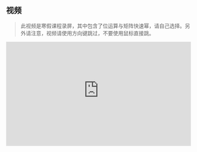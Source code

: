 ## 视频

> 此视频是寒假课程录屏，其中包含了位运算与矩阵快速幂，请自己选择。另外请注意，视频请使用方向键跳过，不要使用鼠标直接跳。

<div style = "position: relative; width: 100%; height: 0; padding-bottom: 56.25%;">
    <iframe style = "position: absolute; top: 0; left: 0; width: 100%;height: 100%;" frameborder="0" allowFullScreen="true" src="https://wiki-58c2.obs.myhuaweicloud.com:443/bit.mp4?AccessKeyId=ELA8MJ5R84QLXCTFQQ1R&Expires=1686756096&Signature=IAk425iQf%2BomEnKk2PqlDia7Njw%3D"></iframe>
</div>
